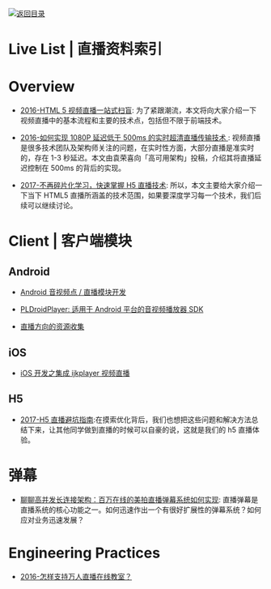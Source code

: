 [![返回目录](https://user-images.githubusercontent.com/5803001/38079637-ff0abcf0-3371-11e8-9b76-ad651620afc7.jpg)](https://github.com/wx-chevalier/Awesome-Lists)

# Live List | 直播资料索引

# Overview

- [2016-HTML 5 视频直播一站式扫盲](https://cloud.tencent.com/developer/article/1071271): 为了紧跟潮流，本文将向大家介绍一下视频直播中的基本流程和主要的技术点，包括但不限于前端技术。

- [2016-如何实现 1080P 延迟低于 500ms 的实时超清直播传输技术 ](https://parg.co/Son): 视频直播是很多技术团队及架构师关注的问题，在实时性方面，大部分直播是准实时的，存在 1-3 秒延迟。本文由袁荣喜向「高可用架构」投稿，介绍其将直播延迟控制在 500ms 的背后的实现。

- [2017-不再碎片化学习，快速掌握 H5 直播技术](https://segmentfault.com/a/1190000010440054?utm_source=tuicool&utm_medium=referral): 所以，本文主要给大家介绍一下当下 HTML5 直播所涵盖的技术范围，如果要深度学习每一个技术，我们后续可以继续讨论。

# Client | 客户端模块

## Android

- [Android 音视频点 / 直播模块开发](http://toutiao.io/posts/76jep8)

- [PLDroidPlayer: 适用于 Android 平台的音视频播放器 SDK](https://github.com/pili-engineering/PLDroidPlayer)

- [直播方向的资源收集](http://www.henishuo.com/live-play-resource-collections/)

## iOS

- [iOS 开发之集成 ijkplayer 视频直播](http://allluckly.cn/%E6%8A%95%E7%A8%BF/tuogao46)

## H5

- [2017-H5 直播避坑指南](https://zhuanlan.zhihu.com/p/27690199?utm_medium=social&utm_source=ZHShareTargetIDMore):在摸索优化背后，我们也想把这些问题和解决方法总结下来，让其他同学做到直播的时候可以自豪的说，这就是我们的 h5 直播体验。

# 弹幕

- [聊聊高并发长连接架构：百万在线的美拍直播弹幕系统如何实现](https://mp.weixin.qq.com/s/yrcO8yA0Ut2RVhUxG2OSvQ): 直播弹幕是直播系统的核心功能之一。如何迅速作出一个有很好扩展性的弹幕系统？如何应对业务迅速发展？

# Engineering Practices

- [2016-怎样支持万人直播在线教室？](http://www.infoq.com/cn/presentations/how-to-support-the-people-live-online-classroom)
